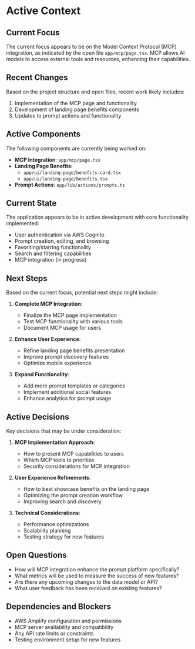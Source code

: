 # Active Context

## Current Focus

The current focus appears to be on the Model Context Protocol (MCP) integration, as indicated by the open file `app/mcp/page.tsx`. MCP allows AI models to access external tools and resources, enhancing their capabilities.

## Recent Changes

Based on the project structure and open files, recent work likely includes:

1. Implementation of the MCP page and functionality
2. Development of landing page benefits components
3. Updates to prompt actions and functionality

## Active Components

The following components are currently being worked on:

- **MCP Integration**: `app/mcp/page.tsx`
- **Landing Page Benefits**:
  - `app/ui/landing-page/benefits-card.tsx`
  - `app/ui/landing-page/benefits.tsx`
- **Prompt Actions**: `app/lib/actions/prompts.ts`

## Current State

The application appears to be in active development with core functionality implemented:

- User authentication via AWS Cognito
- Prompt creation, editing, and browsing
- Favoriting/starring functionality
- Search and filtering capabilities
- MCP integration (in progress)

## Next Steps

Based on the current focus, potential next steps might include:

1. **Complete MCP Integration**:

   - Finalize the MCP page implementation
   - Test MCP functionality with various tools
   - Document MCP usage for users

2. **Enhance User Experience**:

   - Refine landing page benefits presentation
   - Improve prompt discovery features
   - Optimize mobile experience

3. **Expand Functionality**:
   - Add more prompt templates or categories
   - Implement additional social features
   - Enhance analytics for prompt usage

## Active Decisions

Key decisions that may be under consideration:

1. **MCP Implementation Approach**:

   - How to present MCP capabilities to users
   - Which MCP tools to prioritize
   - Security considerations for MCP integration

2. **User Experience Refinements**:

   - How to best showcase benefits on the landing page
   - Optimizing the prompt creation workflow
   - Improving search and discovery

3. **Technical Considerations**:
   - Performance optimizations
   - Scalability planning
   - Testing strategy for new features

## Open Questions

- How will MCP integration enhance the prompt platform specifically?
- What metrics will be used to measure the success of new features?
- Are there any upcoming changes to the data model or API?
- What user feedback has been received on existing features?

## Dependencies and Blockers

- AWS Amplify configuration and permissions
- MCP server availability and compatibility
- Any API rate limits or constraints
- Testing environment setup for new features

